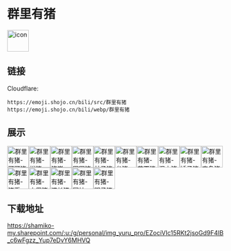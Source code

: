 # 群里有猪
<img src="https://emoji.shojo.cn/bili/src/群里有猪/icon.png" width="50" height="50" alt="icon">

## 链接
Cloudflare:
```
https://emoji.shojo.cn/bili/src/群里有猪
https://emoji.shojo.cn/bili/webp/群里有猪
```
## 展示
<img src="https://emoji.shojo.cn/bili/src/群里有猪/群里有猪-可可猪.png" width="50" height="50" alt="群里有猪-可可猪"><img src="https://emoji.shojo.cn/bili/src/群里有猪/群里有猪-裕猪.png" width="50" height="50" alt="群里有猪-裕猪"><img src="https://emoji.shojo.cn/bili/src/群里有猪/群里有猪-猪崽.png" width="50" height="50" alt="群里有猪-猪崽"><img src="https://emoji.shojo.cn/bili/src/群里有猪/群里有猪-困困猪.png" width="50" height="50" alt="群里有猪-困困猪"><img src="https://emoji.shojo.cn/bili/src/群里有猪/群里有猪-林子猪.png" width="50" height="50" alt="群里有猪-林子猪"><img src="https://emoji.shojo.cn/bili/src/群里有猪/群里有猪-叁猪.png" width="50" height="50" alt="群里有猪-叁猪"><img src="https://emoji.shojo.cn/bili/src/群里有猪/群里有猪-芋圆猪.png" width="50" height="50" alt="群里有猪-芋圆猪"><img src="https://emoji.shojo.cn/bili/src/群里有猪/群里有猪-汉文猪.png" width="50" height="50" alt="群里有猪-汉文猪"><img src="https://emoji.shojo.cn/bili/src/群里有猪/群里有猪-矮子猪.png" width="50" height="50" alt="群里有猪-矮子猪"><img src="https://emoji.shojo.cn/bili/src/群里有猪/群里有猪-空条猪.png" width="50" height="50" alt="群里有猪-空条猪"><img src="https://emoji.shojo.cn/bili/src/群里有猪/群里有猪-猪币.png" width="50" height="50" alt="群里有猪-猪币"><img src="https://emoji.shojo.cn/bili/src/群里有猪/群里有猪-水周猪.png" width="50" height="50" alt="群里有猪-水周猪"><img src="https://emoji.shojo.cn/bili/src/群里有猪/群里有猪-道长猪.png" width="50" height="50" alt="群里有猪-道长猪"><img src="https://emoji.shojo.cn/bili/src/群里有猪/群里有猪-国神.png" width="50" height="50" alt="群里有猪-国神"><img src="https://emoji.shojo.cn/bili/src/群里有猪/群里有猪-明子猪.png" width="50" height="50" alt="群里有猪-明子猪">

## 下载地址

https://shamiko-my.sharepoint.com/:u:/g/personal/img_yuru_pro/EZociVIc15RKt2jsoGd9F4IB_c6wFgzz_Yup7eDvY6MHVQ